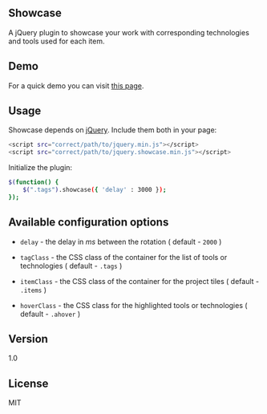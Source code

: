 Showcase
--------
A jQuery plugin to showcase your work with corresponding technologies and tools used for each item.


Demo
----   
For a quick demo you can visit [this page](http://zoltantoth.com/code/showcase/).


Usage
-----
Showcase depends on [jQuery](http://jquery.com). Include them both in your page:

```sh
<script src="correct/path/to/jquery.min.js"></script>
<script src="correct/path/to/jquery.showcase.min.js"></script>
```

Initialize the plugin:

```sh
$(function() {
    $(".tags").showcase({ 'delay' : 3000 });
});
```


Available configuration options
-------------------------------

* `delay` - the delay in *ms* between the rotation ( default - `2000` )

* `tagClass` - the CSS class of the container for the list of tools or technologies ( default - `.tags` )

* `itemClass` - the CSS class of the container for the project tiles ( default - `.items` )

* `hoverClass` - the CSS class for the highlighted tools or technologies ( default - `.ahover` )


Version
-------
1.0


License
-------
MIT